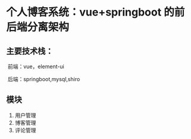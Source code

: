 # 个人博客系统：vue+springboot 的前后端分离架构

## 主要技术栈：

​	前端：vue，element-ui

​	后端：springboot,mysql,shiro

## 模块

1. 用户管理
2. 博客管理
3. 评论管理
